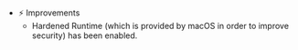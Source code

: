 -   ⚡️ Improvements
    -   Hardened Runtime (which is provided by macOS in order to improve security) has been enabled.

